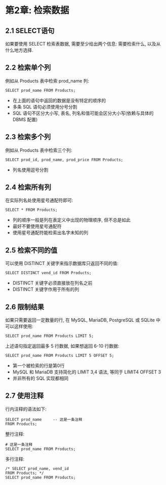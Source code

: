 # 第2章: 检索数据 #

## 2.1 SELECT语句 ##

如果要使用 SELECT 检索表数据, 需要至少给出两个信息: 需要检索什么, 以及从什么地方选择.

## 2.2 检索单个列 ##

例如从 Products 表中检索 prod_name 列:

```
SELECT prod_name FROM Products;
```

- 在上面的语句中返回的数据是没有特定的顺序的
- 多条 SQL 语句必须使用分号分割
- SQL 语句不区分大小写, 表名, 列名和值可能会区分大小写(依赖与具体的 DBMS 配置)

## 2.3 检索多个列 ##

例如从 Products 表中检索三个列:

```
SELECT prod_id, prod_name, prod_price FROM Products;
```

- 列名使用逗号分割

## 2.4 检索所有列 ##

在实际列名处使用星号通配符即可:

```
SELECT * FROM Products;
```

- 列的顺序一般是列在表定义中出现的物理顺序, 但不总是如此
- 最好不要使用星号通配符
- 使用星号通配符能检索出名字未知的列

## 2.5 检索不同的值 ##

可以使用 DISTINCT 关键字来指示数据库只返回不同的值:

```
SELECT DISTINCT vend_id FROM Products;
```

- DISTINCT 关键字必须直接放在列名之前
- DISTINCT 关键字作用于所有的列

## 2.6 限制结果 ##

如果只需要返回一定数量的行, 在 MySQL, MariaDB, PostgreSQL 或 SQLite 中可以这样使用:

```
SELECT prod_name FROM Products LIMIT 5;
```

上述语句指定返回最多 5 行数据, 如果想返回 6-10 行数据:

```
SELECT prod_name FROM Products LIMIT 5 OFFSET 5;
```

- 第一个被检索的行是第0行
- MySQL 和 MariaDB 支持简化的 LIMIT 3,4 语法, 等同于 LIMIT4 OFFSET 3
- 并非所有的 SQL 实现都相同

## 2.7 使用注释 ##

行内注释的语法如下:

```
SELECT prod_name     -- 这是一条注释
FROM Products;
```

整行注释:

```
# 这是一条注释
SELECT prod_name FROM Products;
```

多行注释:

```
/* SELECT prod_name, vend_id 
FROM Products; */
SELECT prod_name FROM Products;
```
